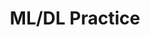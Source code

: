 ---
title: ML/DL Practice
layout: default
nav_order: 7
has_children: true
permalink: /docs/mldl-practice
---